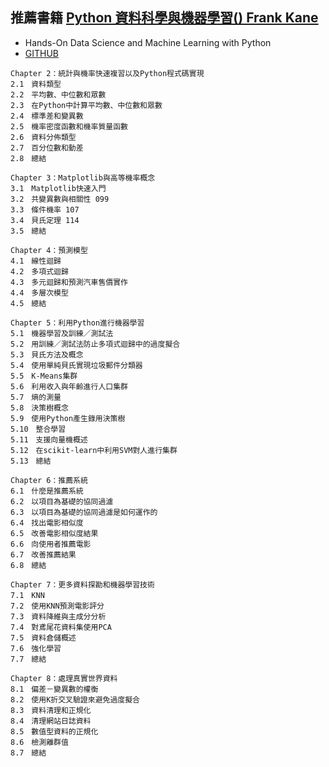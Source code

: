 ## 推薦書籍 [Python 資料科學與機器學習() Frank Kane ](https://www.tenlong.com.tw/products/9789864347865?list_name=srh)
- Hands-On Data Science and Machine Learning with Python
- [GITHUB](https://github.com/PacktPublishing/Hands-On-Data-Science-and-Python-Machine-Learning)
```
Chapter 2：統計與機率快速複習以及Python程式碼實現
2.1　資料類型
2.2　平均數、中位數和眾數
2.3　在Python中計算平均數、中位數和眾數
2.4　標準差和變異數
2.5　機率密度函數和機率質量函數
2.6　資料分佈類型
2.7　百分位數和動差
2.8　總結

Chapter 3：Matplotlib與高等機率概念
3.1　Matplotlib快速入門
3.2　共變異數與相關性 099
3.3　條件機率 107
3.4　貝氏定理 114
3.5　總結

Chapter 4：預測模型
4.1　線性迴歸
4.2　多項式迴歸
4.3　多元迴歸和預測汽車售價實作
4.4　多層次模型
4.5　總結

Chapter 5：利用Python進行機器學習
5.1　機器學習及訓練／測試法
5.2　用訓練／測試法防止多項式迴歸中的過度擬合
5.3　貝氏方法及概念
5.4　使用單純貝氏實現垃圾郵件分類器
5.5　K-Means集群
5.6　利用收入與年齡進行人口集群
5.7　熵的測量
5.8　決策樹概念
5.9　使用Python產生錄用決策樹
5.10　整合學習
5.11　支援向量機概述
5.12　在scikit-learn中利用SVM對人進行集群
5.13　總結

Chapter 6：推薦系統
6.1　什麼是推薦系統
6.2　以項目為基礎的協同過濾
6.3　以項目為基礎的協同過濾是如何運作的
6.4　找出電影相似度
6.5　改善電影相似度結果
6.6　向使用者推薦電影
6.7　改善推薦結果
6.8　總結

Chapter 7：更多資料探勘和機器學習技術
7.1　KNN
7.2　使用KNN預測電影評分
7.3　資料降維與主成分分析
7.4　對鳶尾花資料集使用PCA
7.5　資料倉儲概述
7.6　強化學習
7.7　總結

Chapter 8：處理真實世界資料
8.1　偏差－變異數的權衡
8.2　使用K折交叉驗證來避免過度擬合
8.3　資料清理和正規化
8.4　清理網站日誌資料
8.5　數值型資料的正規化
8.6　檢測離群值
8.7　總結
```
